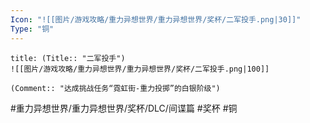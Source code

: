 ```yaml
---
Icon: "![[图片/游戏攻略/重力异想世界/重力异想世界/奖杯/二军投手.png|30]]"
Type: "铜"
---
```

```ad-common-bronze-trophy
title: (Title:: "二军投手")
![[图片/游戏攻略/重力异想世界/重力异想世界/奖杯/二军投手.png|100]]

(Comment:: "达成挑战任务“霓虹街-重力投掷”的白银阶级")
```

#重力异想世界/重力异想世界/奖杯/DLC/间谍篇 #奖杯 #铜
